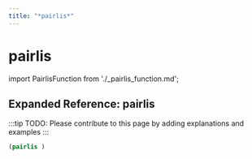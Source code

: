 ```yaml
---
title: "*pairlis*"
---
```


# pairlis

import PairlisFunction from './_pairlis_function.md';

<PairlisFunction />

## Expanded Reference: pairlis

:::tip
TODO: Please contribute to this page by adding explanations and examples
:::

```lisp
(pairlis )
```
